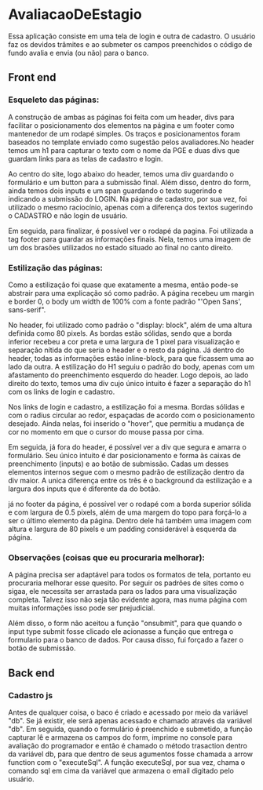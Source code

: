 # AvaliacaoDeEstagio

Essa aplicação consiste em uma tela de login e outra de cadastro. O usuário faz os devidos trâmites e ao submeter os campos preenchidos o código de fundo avalia e envia (ou não) para o banco.

## Front end

### Esqueleto das páginas:

A construção de ambas as páginas foi feita com um header, divs para facilitar o posicionamento dos elementos na página e um footer como mantenedor de um rodapé simples. Os traços e posicionamentos foram baseados no template enviado como sugestão pelos avaliadores.No header temos um h1 para capturar o texto com o nome da PGE e duas divs que guardam links para as telas de cadastro e login.

Ao centro do site, logo abaixo do header, temos uma div guardando o formulário e um button para a submissão final. Além disso, dentro do form, ainda temos dois inputs e um span guardando o texto sugerindo e indicando a submissão do LOGIN. Na página de cadastro, por sua vez, foi utilizado o mesmo raciocínio, apenas com a diferença dos textos sugerindo o CADASTRO e não login de usuário.

Em seguida, para finalizar, é possível ver o rodapé da pagina. Foi utilizada a tag footer para guardar as informações finais. Nela, temos uma imagem de um dos brasões utilizados no estado situado ao final no canto direito.

### Estilização das páginas:

Como a estilização foi quase que exatamente a mesma, então pode-se abstrair para uma explicação só como padrão. A página recebeu um margin e border 0, o body um width de 100% com a fonte padrão "'Open Sans', sans-serif".

No header, foi utilizado como padrão o "display: block", além de uma altura definida como 80 pixels. As bordas estão sólidas, sendo que a borda inferior recebeu a cor preta e uma largura de 1 pixel para visualização e separação nítida do que seria o header e o resto da página. Já dentro do header, todas as informações estão inline-block, para que ficassem uma ao lado da outra. A estilização do H1 seguiu o padrão do body, apenas com um afastamento do preenchimento esquerdo do header. Logo depois, ao lado direito do texto, temos uma div cujo único intuito é fazer a separação do h1 com os links de login e cadastro.

Nos links de login e cadastro, a estilização foi a mesma. Bordas sólidas e com o radius circular ao redor, espaçadas de acordo com o posicionamento desejado. Ainda nelas, foi inserido o "hover", que permitiu a mudança de cor no momento em que o cursor do mouse passa por cima.

Em seguida, já fora do header, é possível ver a div que segura e amarra o formulário. Seu único intuito é dar posicionamento e forma às caixas de preenchimento (inputs) e ao botão de submissão. Cadas um desses elementos internos segue com o mesmo padrão de estilização dentro da div maior. A unica diferença entre os três é o background da estilização e a largura dos inputs que é diferente da do botão.

já no footer da página, é possível ver o rodapé com a borda superior sólida e com largura de 0.5 pixels, além de uma margem do topo para forçá-lo a ser o último elemento da página. Dentro dele há também uma imagem com altura e largura de 80 pixels e um padding considerável à esquerda da página.

### Observações (coisas que eu procuraria melhorar):

A página precisa ser adaptável para todos os formatos de tela, portanto eu procuraria melhorar esse quesito. Por seguir os padrões de sites como o sigaa, ele necessita ser arrastada para os lados para uma visualização completa. Talvez isso não seja tão evidente agora, mas numa página com muitas informações isso pode ser prejudicial.

Além disso, o form não aceitou a função "onsubmit", para que quando o input type submit fosse clicado ele acionasse a função que entrega o formulario para o banco de dados. Por causa disso, fui forçado a fazer o botão de submissão.

## Back end

### Cadastro js

Antes de qualquer coisa, o baco é criado e acessado por meio da variável "db". Se já existir, ele será apenas acessado e chamado através da variável "db". Em seguida, quando o formulário é preenchido e submetido, a função capturar lê e armazena os campos do form, imprime no console para avaliação do programador e então é chamado o método trasaction dentro da variável db, para que dentro de seus agumentos fosse chamada a arrow function com o "executeSql". A função executeSql, por sua vez, chama o comando sql em cima da variável que armazena o email digitado pelo usuário.
